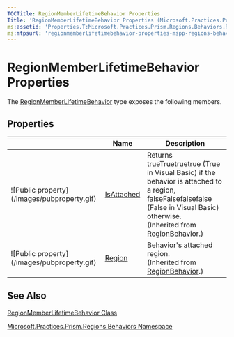 ```yaml
---
TOCTitle: RegionMemberLifetimeBehavior Properties
Title: 'RegionMemberLifetimeBehavior Properties (Microsoft.Practices.Prism.Regions.Behaviors)'
ms:assetid: 'Properties.T:Microsoft.Practices.Prism.Regions.Behaviors.RegionMemberLifetimeBehavior'
ms:mtpsurl: 'regionmemberlifetimebehavior-properties-mspp-regions-behaviors.md'
---
```


# RegionMemberLifetimeBehavior Properties

The [RegionMemberLifetimeBehavior](https://msdn.microsoft.com/library/microsoft.practices.prism.regions.behaviors.regionmemberlifetimebehavior) type exposes the following members.

## Properties


<table>

<thead>
<tr class="header">
<th> </th>
<th>Name</th>
<th>Description</th>
</tr>
</thead>
<tbody>
<tr class="odd">
<td>![Public property](/images/pubproperty.gif)</td>
<td><a href="https://msdn.microsoft.com/library/microsoft.practices.prism.regions.regionbehavior.isattached">IsAttached</a></td>
<td><div class="summary">
Returns trueTruetruetrue (True in Visual Basic) if the behavior is attached to a region, falseFalsefalsefalse (False in Visual Basic) otherwise.
</div>
(Inherited from <a href="https://msdn.microsoft.com/library/microsoft.practices.prism.regions.regionbehavior">RegionBehavior</a>.)</td>
</tr>
<tr class="even">
<td>![Public property](/images/pubproperty.gif)</td>
<td><a href="https://msdn.microsoft.com/library/microsoft.practices.prism.regions.regionbehavior.region">Region</a></td>
<td><div class="summary">
Behavior's attached region.
</div>
(Inherited from <a href="https://msdn.microsoft.com/library/microsoft.practices.prism.regions.regionbehavior">RegionBehavior</a>.)</td>
</tr>
</tbody>
</table>

## See Also
[RegionMemberLifetimeBehavior Class](https://msdn.microsoft.com/library/microsoft.practices.prism.regions.behaviors.regionmemberlifetimebehavior)

[Microsoft.Practices.Prism.Regions.Behaviors Namespace](https://msdn.microsoft.com/library/microsoft.practices.prism.regions.behaviors)
